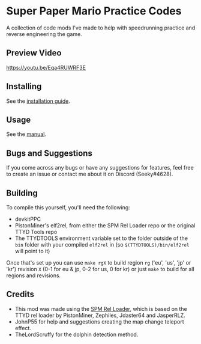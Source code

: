 # Super Paper Mario Practice Codes
A collection of code mods I've made to help with speedrunning practice and reverse engineering the game.

## Preview Video
https://youtu.be/Eqa4RUWRF3E

## Installing
See the [installation guide](https://github.com/SeekyCt/spm-practice-codes/blob/main/INSTALLING.md).

## Usage
See the [manual](https://github.com/SeekyCt/spm-practice-codes/blob/main/MANUAL.md).

## Bugs and Suggestions
If you come across any bugs or have any suggestions for features, feel free to create an issue or contact me about it on Discord (Seeky#4628).

## Building
To compile this yourself, you'll need the following:
* devkitPPC
* PistonMiner's elf2rel, from either the SPM Rel Loader repo or the original TTYD Tools repo
* The TTYDTOOLS environment variable set to the folder outside of the `bin` folder with your compiled `elf2rel` in (so `$(TTYDTOOLS)/bin/elf2rel` will point to it)

Once that's set up you can use `make rgX` to build region `rg` ('eu', 'us', 'jp' or 'kr') revision `X` (0-1 for eu & jp, 0-2 for us, 0 for kr) or just `make` to build for all regions and revisions.

## Credits
* This mod was made using the [SPM Rel Loader](https://github.com/SeekyCt/spm-rel-loader), which is based on the TTYD rel loader by PistonMiner, Zephiles, Jdaster64 and JasperRLZ.
* JohnP55 for help and suggestions creating the map change teleport effect.
* TheLordScruffy for the dolphin detection method.
